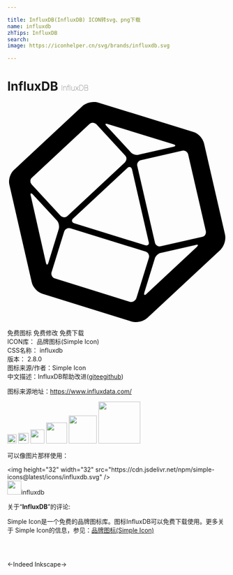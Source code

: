 ```yaml
---

title: InfluxDB(InfluxDB) ICON转svg、png下载
name: influxdb
zhTips: InfluxDB
search: 
image: https://iconhelper.cn/svg/brands/influxdb.svg

---
```


# InfluxDB  <small style="font-size: 60%;font-weight: 100">InfluxDB</small>

<div id="svg" class="svg-wrap">
<svg role="img" xmlns="http://www.w3.org/2000/svg" viewBox="0 0 24 24"><title>InfluxDB icon</title><path d="M23.775 14.443L21.482 4.5c-.128-.536-.621-1.093-1.178-1.243L9.868.043C9.739 0 9.589 0 9.418 0c-.45 0-.9.171-1.222.45L.718 7.414C.31 7.78.096 8.507.225 9.021l2.443 10.65c.128.536.621 1.093 1.178 1.243l9.772 3.043c.128.043.278.043.45.043.45 0 .9-.171 1.221-.45l7.993-7.436c.407-.428.622-1.114.493-1.671zM10.961 2.4l7.178 2.207c.279.086.279.214 0 .279l-3.771.857c-.279.086-.686-.043-.879-.257l-2.614-2.829c-.236-.236-.193-.343.086-.257zm4.478 12.857c.086.279-.107.45-.385.364l-7.736-2.4c-.279-.085-.343-.321-.129-.514L13.104 7.2c.214-.214.45-.129.514.15zM2.69 8.25L8.968 2.4c.214-.214.536-.171.75.021l3.15 3.408c.214.214.171.535-.022.75l-6.278 5.85c-.214.214-.536.171-.75-.022L2.668 9c-.214-.236-.193-.579.021-.75zm1.522 9.257l-1.65-7.286c-.086-.278.043-.342.235-.128l2.615 2.828c.214.215.278.622.214.9l-1.136 3.686c-.085.3-.214.3-.278 0zm9.193 4.286l-8.208-2.55a.555.555 0 01-.364-.686l1.372-4.414a.555.555 0 01.685-.364l8.207 2.528c.279.086.45.386.365.686l-1.372 4.414a.598.598 0 01-.685.386zm7.285-5.979l-5.485 5.1c-.215.215-.322.129-.236-.15l1.136-3.685c.085-.279.385-.579.685-.622l3.772-.857c.278-.107.321.021.128.214zm.6-1.114l-4.521 1.029c-.279.085-.579-.108-.643-.386l-1.929-8.357c-.085-.279.108-.579.386-.643l4.522-1.029c.278-.085.578.107.642.386l1.929 8.357c.064.322-.107.6-.386.643z"/></svg>
</div>
<detail full-name='influxdb'></detail>

<div class="detail-page">
<p>
<span><span class="badge-success badge">免费图标</span> <span class="badge-success badge">免费修改</span>  <span class="badge-success badge">免费下载</span> </span>
<br/>
<span>
ICON库：
<span class="badge-secondary badge">品牌图标(Simple Icon)</span> 
</span>
<br/>
<span>
CSS名称：
<span class="badge-secondary badge">influxdb</span> 
</span>

<br/>
<span>
版本：
<span class="badge-secondary badge">2.8.0</span> 
</span>
<br/>
<span>图标来源/作者：<span class="badge-light badge">Simple Icon</span></span> 
<br/>
<span class="zh-detail">中文描述：<span class="badge-primary badge">InfluxDB</span><span class="help-link"><span>帮助改进</span>(<a href="https://gitee.com/liuwave/icon-helper/edit/master/json/brands/influxdb.json" target="_blank" rel="noopener noreferrer">gitee</a><a href="https://github.com/liuwave/icon-helper/edit/master/json/brands/influxdb.json" target="_blank" rel="noopener noreferrer">github</a></span>)</span><br/>
</p>
</div><div class="description description alert alert-light"><p>图标来源地址：<a href="https://www.influxdata.com/" target="_blank" rel="noopener noreferrer">https://www.influxdata.com/</a></p></div>
<div class="alert alert-dark">
<img height="21" width="21" src="https://cdn.jsdelivr.net/npm/simple-icons@latest/icons/influxdb.svg" />
<img height="24" width="24" src="https://cdn.jsdelivr.net/npm/simple-icons@latest/icons/influxdb.svg" />
<img height="32" width="32" src="https://cdn.jsdelivr.net/npm/simple-icons@latest/icons/influxdb.svg" />
<img height="48" width="48" src="https://cdn.jsdelivr.net/npm/simple-icons@latest/icons/influxdb.svg" />
<img height="64" width="64" src="https://cdn.jsdelivr.net/npm/simple-icons@latest/icons/influxdb.svg" />
<img height="96" width="96" src="https://cdn.jsdelivr.net/npm/simple-icons@latest/icons/influxdb.svg" />

</div>
<div>
  <p>可以像图片那样使用：    
  </p>
  <div class="alert alert-primary" style="font-size: 14px">
    &lt;img height="32" width="32" src="https://cdn.jsdelivr.net/npm/simple-icons@latest/icons/influxdb.svg" /&gt;
    <copy-btn content='<img height="32" width="32" src="https://cdn.jsdelivr.net/npm/simple-icons@latest/icons/influxdb.svg" />'></copy-btn>
  </div>
  <div class="alert alert-secondary">
    <img height="32" width="32" src="https://cdn.jsdelivr.net/npm/simple-icons@latest/icons/influxdb.svg" />influxdb
    <copy-btn content="influxdb" btn-title="复制图标名称"></copy-btn>
  </div>
</div>
<div class="icon-detail__container">
<p>关于“<b>InfluxDB</b>”的评论:</p>
</div>
<Vssue title="关于“InfluxDB”的评论" />
<div><p>Simple Icon是一个免费的品牌图标库。图标InfluxDB可以免费下载使用。更多关于  Simple Icon的信息，参见：<a target="_blank" href="https://iconhelper.cn/brands.html">品牌图标(Simple Icon)</a>
</p></div>


<div style="padding:2rem 0 " class="page-nav"><p class="inner"><span class="prev">←<router-link to="/icon/indeed.html">Indeed</router-link></span> <span class="next"><router-link to="/icon/inkscape.html">Inkscape</router-link>→</span></p></div>
